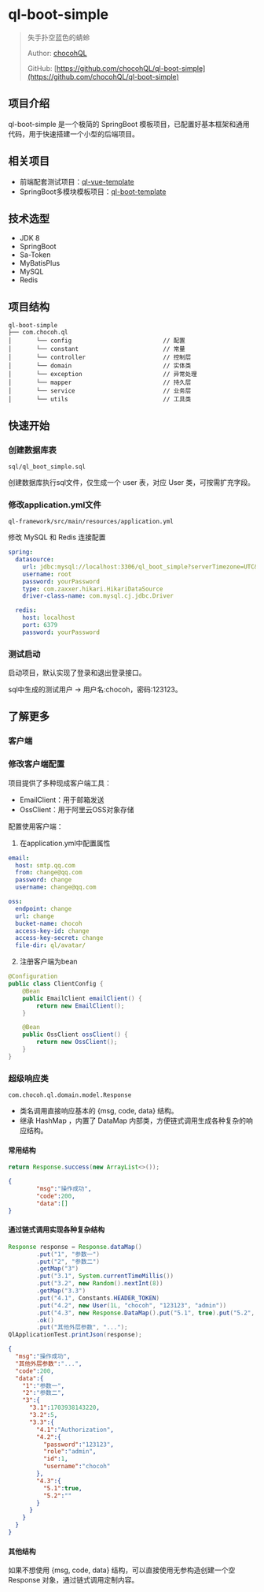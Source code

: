 # ql-boot-simple

> 失手扑空蓝色的蜻蛉
> 
> Author: [chocohQL](https://github.com/chocohQL)
> 
> GitHub: [https://github.com/chocohQL/ql-boot-simple](https://github.com/chocohQL/ql-boot-simple)

## 项目介绍

ql-boot-simple 是一个极简的 SpringBoot 模板项目，已配置好基本框架和通用代码，用于快速搭建一个小型的后端项目。

## 相关项目

+ 前端配套测试项目：[ql-vue-template](https://github.com/chocohQL/ql-vue-template)
+ SpringBoot多模块模板项目：[ql-boot-template](https://github.com/chocohQL/ql-boot-template)

## 技术选型

+ JDK 8
+ SpringBoot
+ Sa-Token
+ MyBatisPlus
+ MySQL
+ Redis

## 项目结构

```
ql-boot-simple  
├── com.chocoh.ql
│       └── config                          // 配置
│       └── constant                        // 常量
│       └── controller                      // 控制层
│       └── domain                          // 实体类
│       └── exception                       // 异常处理
│       └── mapper                          // 持久层
│       └── service                         // 业务层
│       └── utils                           // 工具类
```

## 快速开始

### 创建数据库表

`sql/ql_boot_simple.sql` 

创建数据库执行sql文件，仅生成一个 user 表，对应 User 类，可按需扩充字段。

### 修改application.yml文件

`ql-framework/src/main/resources/application.yml`

修改 MySQL 和 Redis 连接配置

```yaml
spring:
  datasource:
    url: jdbc:mysql://localhost:3306/ql_boot_simple?serverTimezone=UTC&useUnicode=true&characterEncoding=utf8&useSSL=false
    username: root
    password: yourPassword
    type: com.zaxxer.hikari.HikariDataSource
    driver-class-name: com.mysql.cj.jdbc.Driver

  redis:
    host: localhost
    port: 6379
    password: yourPassword
```

### 测试启动

启动项目，默认实现了登录和退出登录接口。

sql中生成的测试用户 -> 用户名:chocoh，密码:123123。

## 了解更多

### 客户端

### 修改客户端配置

项目提供了多种现成客户端工具：
+ EmailClient：用于邮箱发送
+ OssClient：用于阿里云OSS对象存储

配置使用客户端：

1. 在application.yml中配置属性

```yaml
email:
  host: smtp.qq.com
  from: change@qq.com
  password: change
  username: change@qq.com

oss:
  endpoint: change
  url: change
  bucket-name: chocoh
  access-key-id: change
  access-key-secret: change
  file-dir: ql/avatar/
```

2. 注册客户端为bean

```java
@Configuration
public class ClientConfig {
    @Bean
    public EmailClient emailClient() {
        return new EmailClient();
    }

    @Bean
    public OssClient ossClient() {
        return new OssClient();
    }
}
```

### 超级响应类

`com.chocoh.ql.domain.model.Response`

+ 类名调用直接响应基本的 {msg, code, data} 结构。
+ 继承 HashMap ，内置了 DataMap 内部类，方便链式调用生成各种复杂的响应结构。

#### 常用结构

```java
return Response.success(new ArrayList<>());
```
```json
{
        "msg":"操作成功",
        "code":200,
        "data":[]
}
```
#### 通过链式调用实现各种复杂结构

```java
Response response = Response.dataMap()
        .put("1", "参数一")
        .put("2", "参数二")
        .getMap("3")
        .put("3.1", System.currentTimeMillis())
        .put("3.2", new Random().nextInt(8))
        .getMap("3.3")
        .put("4.1", Constants.HEADER_TOKEN)
        .put("4.2", new User(1L, "chocoh", "123123", "admin"))
        .put("4.3", new Response.DataMap().put("5.1", true).put("5.2", ""))
        .ok()
        .put("其他外层参数", "...");
QlApplicationTest.printJson(response);
```

```json
{
  "msg":"操作成功",
  "其他外层参数":"...",
  "code":200,
  "data":{
    "1":"参数一",
    "2":"参数二",
    "3":{
      "3.1":1703938143220,
      "3.2":5,
      "3.3":{
        "4.1":"Authorization",
        "4.2":{
          "password":"123123",
          "role":"admin",
          "id":1,
          "username":"chocoh"
        },
        "4.3":{
          "5.1":true,
          "5.2":""
        }
      }
    }
  }
}
```

#### 其他结构

如果不想使用 {msg, code, data} 结构，可以直接使用无参构造创建一个空 Response 对象，通过链式调用定制内容。

